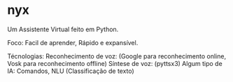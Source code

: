 # nyx
 Um Assistente Virtual feito em Python.

 Foco:
    Facil de aprender,
    Rápido e expansível.

Técnologias: 
    Reconhecimento de voz: (Google para reconhecimento online, Vosk para reconhecimento offline)
    Síntese de voz: (pyttsx3)
    Algum tipo de IA: Comandos, NLU (Classificação de texto)
